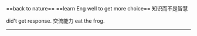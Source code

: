 ==back to nature==
==learn Eng well to get more choice==
知识而不是智慧

did't get response.
交流能力  eat the frog.
***********
